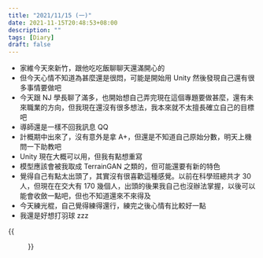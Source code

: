 ```yaml
---
title: "2021/11/15 (一)"
date: 2021-11-15T20:48:53+08:00
description: ""
tags: [Diary]
draft: false
---
```


- 家維今天來新竹，跟他吃吃飯聊聊天還滿開心的
- 但今天心情不知道為甚麼還是很悶，可能是開始用 Unity 然後發現自己還有很多事情要做吧
- 今天跟 NJ 學長聊了滿多，也開始想自己弄完現在這個專題要做甚麼，還有未來職業的方向，但我現在還沒有很多想法，我本來就不太擅長確立自己的目標吧
- 導師還是一樣不回我訊息 QQ
- 計概期中出來了，沒有意外是拿 A+，但還是不知道自己原始分數，明天上機問一下助教吧
- Unity 現在大概可以用，但我有點想重寫
- 模型應該會被我取成 TerrainGAN 之類的，但可能還要有新的特色
- 覺得自己有點太出頭了，其實沒有很喜歡這種感覺。以前在科學班總共才 30 人，但現在在交大有 170 幾個人，出頭的後果我自己也沒辦法掌握，以後可以能會收斂一點吧，但也不知道還來不來得及
- 今天練光棍，自己覺得練得還行，練完之後心情有比較好一點
- 我還是好想打羽球 zzz

{{<figure src="/image/2021-11-15.png" title="少數還可以看的山脈模型">}}